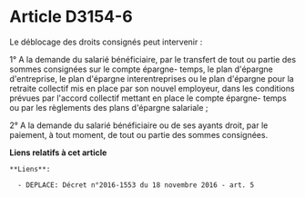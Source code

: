 # Article D3154-6

Le déblocage des droits consignés peut intervenir :

1° A la demande du salarié bénéficiaire, par le transfert de tout ou partie des sommes consignées sur le compte épargne-
temps, le plan d'épargne d'entreprise, le plan d'épargne interentreprises ou le plan d'épargne pour la retraite collectif mis
en place par son nouvel employeur, dans les conditions prévues par l'accord collectif mettant en place le compte épargne-
temps ou par les règlements des plans d'épargne salariale ;

2° A la demande du salarié bénéficiaire ou de ses ayants droit, par le paiement, à tout moment, de tout ou partie des sommes
consignées.

**Liens relatifs à cet article**

	**Liens**:

	  - DEPLACE: Décret n°2016-1553 du 18 novembre 2016 - art. 5
